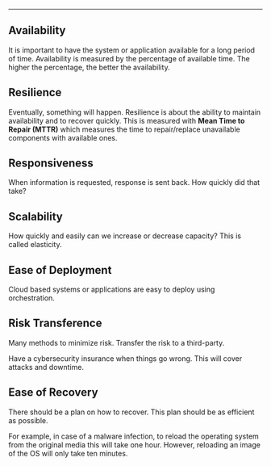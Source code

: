 
---

## Availability

It is important to have the system or application available for a long period of time. Availability is measured by the percentage of available time. The higher the percentage, the better the availability. 

## Resilience

Eventually, something will happen. Resilience is about the ability to maintain availability and to recover quickly. This is measured with **Mean Time to Repair (MTTR)** which measures the time to repair/replace unavailable components with available ones. 

## Responsiveness

When information is requested, response is sent back. How quickly did that take?

## Scalability

How quickly and easily can we increase or decrease capacity? This is called elasticity.

## Ease of Deployment 

Cloud based systems or applications are easy to deploy using orchestration.

## Risk Transference

Many methods to minimize risk. Transfer the risk to a third-party.

Have a cybersecurity insurance when things go wrong. This will cover attacks and downtime.

## Ease of Recovery

There should be a plan on how to recover. This plan should be as efficient as possible.

For example, in case of a malware infection, to reload the operating system from the original media this will take one hour. However, reloading an image of the OS will only take ten minutes. 

